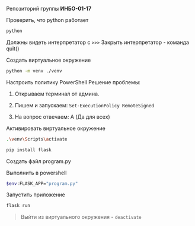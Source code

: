 Репозиторий группы **ИНБО-01-17**

Проверить, что python работает

```bash
python
```
Должны видеть интерпретатор с `>>>`
Закрыть интерпретатор - команда quit()

Создать виртуальное окружение
```bash
python -m venv ./venv
```

Настроить политику PowerShell 
Решение проблемы:

1. Открываем терминал от админа.

2. Пишем и запускаем: `Set-ExecutionPolicy RemoteSigned`

3. На вопрос отвечаем: A (Да для всех)

Активировать виртуальное окружение
```bash
.\venv\Scripts\activate
```

```bash
pip install flask
```

Создать файл program.py

Выполнить в powershell 
```bash
$env:FLASK_APP="program.py"
```

Запустить приложение

```bash
flask run
```


> Выйти из виртуального окружения - `deactivate`